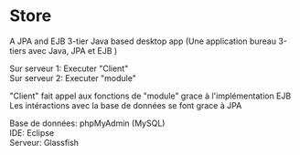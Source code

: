 # Store
A JPA and EJB 3-tier Java based desktop app (Une application bureau 3-tiers avec Java, JPA et EJB ) <br>

Sur serveur 1: Executer "Client" <br>
Sur serveur 2: Executer "module"<br>

"Client" fait appel aux fonctions de "module" grace à l'implémentation EJB <br>
Les intéractions avec la base de données se font grace à JPA <br>

Base de données: phpMyAdmin (MySQL) <br>
IDE: Eclipse <br>
Serveur: Glassfish <br>



